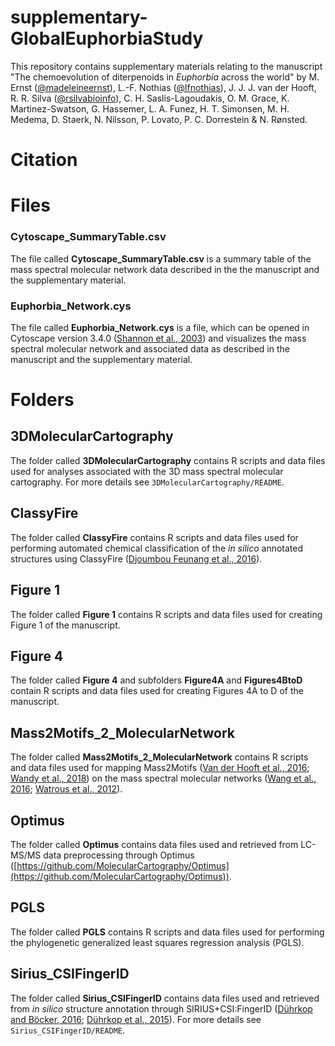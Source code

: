 # supplementary-GlobalEuphorbiaStudy

This repository contains supplementary materials relating to the manuscript 
"The chemoevolution of diterpenoids in <i>Euphorbia</i> across the world" by M. Ernst ([@madeleineernst](https://github.com/madeleineernst)), L.-F. Nothias ([@lfnothias](https://github.com/lfnothias)), J. J. J. van der Hooft, R. R. Silva ([@rsilvabioinfo](https://github.com/rsilvabioinfo)), C. H. Saslis-Lagoudakis, 
O.  M. Grace, K. Martinez-Swatson, G. Hassemer, L. A. Funez, H. T. Simonsen, M. H. Medema, 
D. Staerk, N. Nilsson, P. Lovato, P. C. Dorrestein & N. Rønsted.

# Citation

# Files

### Cytoscape_SummaryTable.csv

The file called **Cytoscape_SummaryTable.csv** is a summary table of the mass spectral molecular network data described in the the manuscript and the supplementary material.

### Euphorbia_Network.cys

The file called **Euphorbia_Network.cys** is a file, which can be opened in Cytoscape version 3.4.0 ([Shannon et al., 2003](https://genome.cshlp.org/content/13/11/2498.full)) and visualizes the mass spectral molecular network and associated data as described in the manuscript and the supplementary material.


# Folders

## 3DMolecularCartography

The folder called **3DMolecularCartography** contains R scripts and data files used for analyses associated with the 3D mass spectral molecular cartography. For more details see `3DMolecularCartography/README`.


## ClassyFire

The folder called **ClassyFire** contains R scripts and data files used for performing automated chemical classification of the <i>in silico</i> annotated structures using ClassyFire ([Djoumbou Feunang et al., 2016](https://jcheminf.springeropen.com/articles/10.1186/s13321-016-0174-y)).

## Figure 1

The folder called **Figure 1** contains R scripts and data files used for creating Figure 1 of the manuscript.

## Figure 4

The folder called **Figure 4** and subfolders **Figure4A** and **Figures4BtoD** contain R scripts and data files used for creating Figures 4A to D of the manuscript.

## Mass2Motifs_2_MolecularNetwork

The folder called **Mass2Motifs_2_MolecularNetwork** contains R scripts and data files used for mapping Mass2Motifs ([Van der Hooft et al., 2016](http://www.pnas.org/content/113/48/13738.full); [Wandy et al., 2018](https://academic.oup.com/bioinformatics/article/34/2/317/4158166)) on the mass spectral molecular networks ([Wang et al., 2016](https://www.nature.com/articles/nbt.3597); [Watrous et al., 2012](http://www.pnas.org/content/109/26/E1743)). 

## Optimus

The folder called **Optimus** contains data files used and retrieved from LC-MS/MS data preprocessing through Optimus ([https://github.com/MolecularCartography/Optimus](https://github.com/MolecularCartography/Optimus)).

## PGLS

The folder called **PGLS** contains R scripts and data files used for performing the phylogenetic generalized least squares regression analysis (PGLS).

## Sirius_CSIFingerID

The folder called **Sirius_CSIFingerID** contains data files used and retrieved from <i>in silico</i> structure annotation through SIRIUS+CSI:FingerID ([Dührkop and Böcker, 2016](https://link.springer.com/chapter/10.1007%2F978-3-319-16706-0_10); [Dührkop et al., 2015](http://www.pnas.org/content/112/41/12580)). For more details see `Sirius_CSIFingerID/README`.
